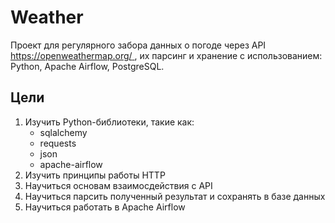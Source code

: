 # Weather
Проект для регулярного забора данных о погоде через API [https://openweathermap.org/ ](погоды)
, их парсинг и хранение с использованием: Python, Apache Airflow, PostgreSQL.

## Цели
1. Изучить Python-библиотеки, такие как:    
    - sqlalchemy
    - requests
    - json
    - apache-airflow
1. Изучить принципы работы HTTP
2. Научиться основам взаимосдействия с API
3. Научиться парсить полученный результат и сохранять в базе данных
4. Научиться работать в Apache Airflow